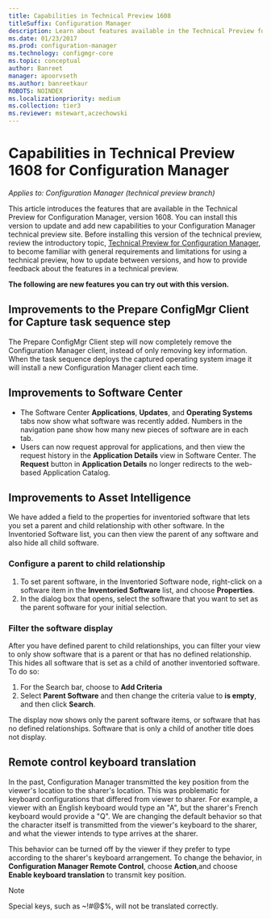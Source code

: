 ```yaml
---
title: Capabilities in Technical Preview 1608
titleSuffix: Configuration Manager
description: Learn about features available in the Technical Preview for Configuration Manager, version 1608.
ms.date: 01/23/2017
ms.prod: configuration-manager
ms.technology: configmgr-core
ms.topic: conceptual
author: Banreet
manager: apoorvseth
ms.author: banreetkaur
ROBOTS: NOINDEX
ms.localizationpriority: medium
ms.collection: tier3
ms.reviewer: mstewart,aczechowski
---
```

# Capabilities in Technical Preview 1608 for Configuration Manager

*Applies to: Configuration Manager (technical preview branch)*

This article introduces the features that are available in the Technical Preview for Configuration Manager, version 1608. You can install this version to update and add new capabilities to your Configuration Manager technical preview site.      Before installing this version of the technical preview, review the introductory topic, [Technical Preview for Configuration Manager](../../core/get-started/technical-preview.md), to become familiar with general requirements and limitations for using a technical preview, how to update between versions, and how to provide feedback about the features in a technical preview.    


**The following are new features you can try out with this version.**  




##  Improvements to the Prepare ConfigMgr Client for Capture task sequence step  
The Prepare ConfigMgr Client step will now completely remove the Configuration Manager client, instead of only removing key information. When the task sequence deploys the captured operating system image it will install a new Configuration Manager client each time.  


## Improvements to Software Center
* The Software Center **Applications**, **Updates**, and **Operating Systems** tabs now show what software was recently added. Numbers in the navigation pane show how many new pieces of software are in each tab.
* Users can now request approval for applications, and then view the request history in the **Application Details** view in Software Center. The **Request** button in **Application Details** no longer redirects to the web-based Application Catalog.

## Improvements to Asset Intelligence
We have added a field to the properties for inventoried software that lets you set a parent and child relationship with other software. In the Inventoried Software list, you can then view the parent of any software and also hide all child software.

### Configure a parent to child relationship
  1. To set parent software, in the Inventoried Software node, right-click on a software item in the **Inventoried Software** list, and choose **Properties**.
  2. In the dialog box that opens, select the software that you want to set as the parent software for your initial selection.

### Filter the software display
After you have defined parent to child relationships, you can filter your view to only show software that is a parent or that has no defined relationship. This hides all software that is set as a child of another inventoried software. To do so:
   1. For the Search bar, choose to **Add Criteria**
   2. Select **Parent Software** and then change the criteria value to **is empty**, and then click **Search**.

The display now shows only the parent software items, or software that has no defined relationships. Software that is only a child of another title does not display.

## Remote control keyboard translation
In the past, Configuration Manager transmitted the key position from the viewer's location to the sharer's location. This was problematic for keyboard configurations that differed from viewer to sharer. For example, a viewer with an English keyboard would type an "A", but the sharer's French keyboard would provide a "Q". We are changing the default behavior so that the character itself is transmitted from the viewer's keyboard to the sharer, and what the viewer intends to type arrives at the sharer.

This behavior can be turned off by the viewer if they prefer to type according to the sharer's keyboard arrangement. To change the behavior, in **Configuration Manager Remote Control**, choose **Action**,and choose **Enable keyboard translation** to transmit key position.

> [!NOTE]
>
> Special keys, such as ~!#@$%, will not be translated correctly.
